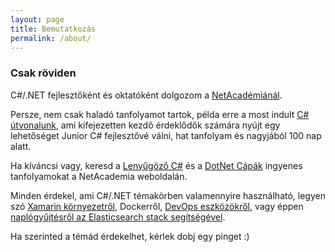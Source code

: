 ```yaml
---
layout: page
title: Bemutatkozás
permalink: /about/
---
```

### Csak röviden
C#/.NET fejlesztőként és oktatóként dolgozom a [NetAcadémiánál](https://netacademia.hu).

Persze, nem csak haladó tanfolyamot tartok, példa erre a most indult [C# útvonalunk](https://www.netacademia.hu/junior-csharp-developer), ami kifejezetten kezdő érdeklődők számára nyújt egy lehetőséget Junior C# fejlesztővé válni, hat tanfolyam és nagyjából 100 nap alatt.

Ha kíváncsi vagy, keresd a [Lenyűgöző C#](https://app.netacademia.hu/Tanfolyam/2018csharp-lenyugozo-c-programozas) és a [DotNet Cápák](https://app.netacademia.hu/Tanfolyam/2018dotnet-dotnet-capak) ingyenes tanfolyamokat a NetAcademia weboldalán.

Minden érdekel, ami C#/.NET témakörben valamennyire használható, legyen szó [Xamarin környezetről](https://app.netacademia.hu/Tanfolyam/xamarin-xamarin-fejlesztes-mobileszkozokre), Dockerről, [DevOps eszközökről](https://app.netacademia.hu/Tanfolyam/DEVOPS-azureon), vagy éppen [naplógyűjtésről az Elasticsearch stack segítségével](https://app.netacademia.hu/Tanfolyam/ELSfree-elastic-search--nutshell).

Ha szerinted a témád érdekelhet, kérlek dobj egy pinget :)